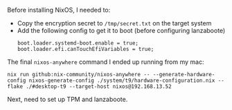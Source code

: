 Before installing NixOS, I needed to:

- Copy the encryption secret to `/tmp/secret.txt` on the target system
- Add the following config to get it to boot (before configuring lanzaboote)
  ```
  boot.loader.systemd-boot.enable = true;
  boot.loader.efi.canTouchEfiVariables = true;
  ```

The final `nixos-anywhere` command I ended up running from my mac:

```
nix run github:nix-community/nixos-anywhere -- --generate-hardware-config nixos-generate-config ./system/t9/hardware-configuration.nix --flake ./#desktop-t9 --target-host nixos@192.168.13.52
```

Next, need to set up TPM and lanzaboote.
